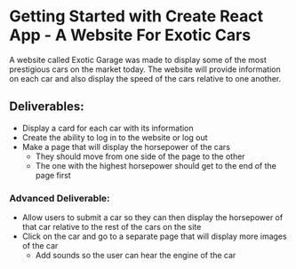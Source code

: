 # Getting Started with Create React App - A Website For Exotic Cars

A website called Exotic Garage was made to display some of the most prestigious cars on the market today. The website will provide information on each car and also display the speed of the cars relative to one another.

## Deliverables:

 * Display a card for each car with its information 
 * Create the ability to log in to the website or log out
 * Make a page that will display the horsepower of the cars 
	* They should move from one side of the page to the other
	* The one with the highest horsepower should get to the end of the page first

### Advanced Deliverable:

 * Allow users to submit a car so they can then display the horsepower of that car relative to the rest of the cars on the site 
 * Click on the car and go to a separate page that will display more images of the car 
	* Add sounds so the user can hear the engine of the car
